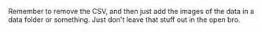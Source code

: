 Remember to remove the CSV, and then just add the
images of the data in a data folder or something.
Just don't leave that stuff out in the open bro.
